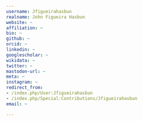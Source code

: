 ```yaml
---
username: Jfigueirahasbun
realname: John Figueira Hasbun
website: ~
affiliation: ~
bio: ~
github: ~
orcid: ~
linkedin: ~
googlescholar: ~
wikidata: ~
twitter: ~
mastodon-url: ~
meta: ~
instagram: ~
redirect_from:
- /index.php/User:Jfigueirahasbun
- /index.php/Special:Contributions/Jfigueirahasbun
email: ~

---
```

